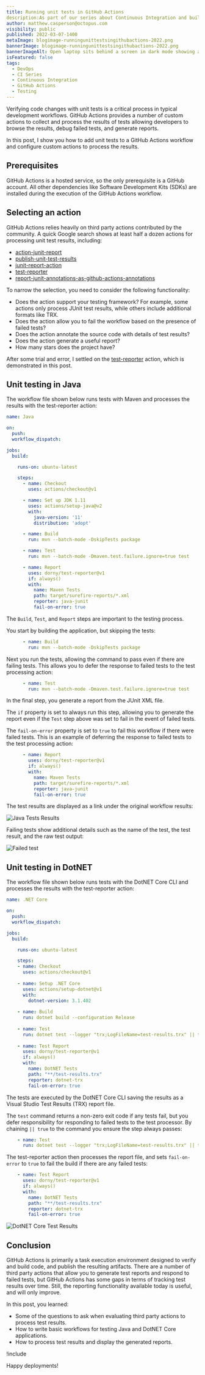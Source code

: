 ```yaml
---
title: Running unit tests in GitHub Actions
description:As part of our series about Continuous Integration and build servers, learn how to run unit tests in GitHub Actions and process the results.
author: matthew.casperson@octopus.com
visibility: public
published: 2022-03-07-1400
metaImage: blogimage-runningunittestsingithubactions-2022.png
bannerImage: blogimage-runningunittestsingithubactions-2022.png
bannerImageAlt: Open laptop sits behind a screen in dark mode showing a table of rows with green ticks, red crosses, and orange exclamation marks to indicate unit test results
isFeatured: false
tags: 
  - DevOps
  - CI Series
  - Continuous Integration
  - GitHub Actions
  - Testing
---
```


Verifying code changes with unit tests is a critical process in typical development workflows. GitHub Actions provides a number of custom actions to collect and process the results of tests allowing developers to browse the results, debug failed tests, and generate reports.

In this post, I show you how to add unit tests to a GitHub Actions workflow and configure custom actions to process the results.

## Prerequisites

GitHub Actions is a hosted service, so the only prerequisite is a GitHub account. All other dependencies like Software Development Kits (SDKs) are installed during the execution of the GitHub Actions workflow.

## Selecting an action

GitHub Actions relies heavily on third party actions contributed by the community. A quick Google search shows at least half a dozen actions for processing unit test results, including:

- [action-junit-report](https://github.com/mikepenz/action-junit-report)
- [publish-unit-test-results](https://github.com/marketplace/actions/publish-unit-test-results)
- [junit-report-action](https://github.com/marketplace/actions/junit-report-action)
- [test-reporter](https://github.com/marketplace/actions/test-reporter)
- [report-junit-annotations-as-github-actions-annotations](https://github.com/marketplace/actions/report-junit-annotations-as-github-actions-annotations)

To narrow the selection, you need to consider the following functionality:

- Does the action support your testing framework? For example, some actions only process JUnit test results, while others include additional formats like TRX.
- Does the action allow you to fail the workflow based on the presence of failed tests?
- Does the action annotate the source code with details of test results?
- Does the action generate a useful report?
- How many stars does the project have?

After some trial and error, I settled on the [test-reporter](https://github.com/marketplace/actions/test-reporter) action, which is demonstrated in this post.

## Unit testing in Java

The workflow file shown below runs tests with Maven and processes the results with the test-reporter action:

```yaml
name: Java

on:
  push:
  workflow_dispatch:

jobs:
  build:

    runs-on: ubuntu-latest

    steps:
      - name: Checkout
        uses: actions/checkout@v1

      - name: Set up JDK 1.11
        uses: actions/setup-java@v2
        with:
          java-version: '11'
          distribution: 'adopt'

      - name: Build
        run: mvn --batch-mode -DskipTests package

      - name: Test
        run: mvn --batch-mode -Dmaven.test.failure.ignore=true test

      - name: Report
        uses: dorny/test-reporter@v1
        if: always()
        with:
          name: Maven Tests
          path: target/surefire-reports/*.xml
          reporter: java-junit
          fail-on-error: true
```

The `Build`, `Test`, and `Report` steps are important to the testing process.

You start by building the application, but skipping the tests:

```yaml
      - name: Build
        run: mvn --batch-mode -DskipTests package
```

Next you run the tests, allowing the command to pass even if there are failing tests. This allows you to defer the response to failed tests to the test processing action:

```yaml
      - name: Test
        run: mvn --batch-mode -Dmaven.test.failure.ignore=true test
```

In the final step, you generate a report from the JUnit XML file. 

The `if` property is set to always run this step, allowing you to generate the report even if the `Test` step above was set to fail in the event of failed tests.

The `fail-on-error` property is set to `true` to fail this workflow if there were failed tests. This is an example of deferring the response to failed tests to the test processing action:

```yaml
      - name: Report
        uses: dorny/test-reporter@v1
        if: always()
        with:
          name: Maven Tests
          path: target/surefire-reports/*.xml
          reporter: java-junit
          fail-on-error: true
```

The test results are displayed as a link under the original workflow results:

![Java Tests Results](java-test-results.png "width=500")

Failing tests show additional details such as the name of the test, the test result, and the raw test output:

![Failed test](failing-test.png "width=500")

## Unit testing in DotNET

The workflow file shown below runs tests with the DotNET Core CLI and processes the results with the test-reporter action:

```yaml
name: .NET Core

on:
  push:
  workflow_dispatch:

jobs:
  build:

    runs-on: ubuntu-latest

    steps:
    - name: Checkout  
      uses: actions/checkout@v1
      
    - name: Setup .NET Core
      uses: actions/setup-dotnet@v1
      with:
        dotnet-version: 3.1.402
        
    - name: Build
      run: dotnet build --configuration Release
      
    - name: Test
      run: dotnet test --logger "trx;LogFileName=test-results.trx" || true
      
    - name: Test Report
      uses: dorny/test-reporter@v1
      if: always()
      with:
        name: DotNET Tests
        path: "**/test-results.trx"                            
        reporter: dotnet-trx
        fail-on-error: true
```

The tests are executed by the DotNET Core CLI saving the results as a Visual Studio Test Results (TRX) report file.

The `test` command returns a non-zero exit code if any tests fail, but you defer responsibility for responding to failed tests to the test processor. By chaining `|| true` to the command you ensure the step always passes:

```yaml
    - name: Test
      run: dotnet test --logger "trx;LogFileName=test-results.trx" || true
```

The test-reporter action then processes the report file, and sets `fail-on-error` to `true` to fail the build if there are any failed tests:

```yaml
    - name: Test Report
      uses: dorny/test-reporter@v1
      if: always()
      with:
        name: DotNET Tests
        path: "**/test-results.trx"                            
        reporter: dotnet-trx
        fail-on-error: true
```

![DotNET Core Test Results](dotnet-test-results.png "width=500")

## Conclusion

GitHub Actions is primarily a task execution environment designed to verify and build code, and publish the resulting artifacts. There are a number of third party actions that allow you to generate test reports and respond to failed tests, but GitHub Actions has some gaps in terms of tracking test results over time. Still, the reporting functionality available today is useful, and will only improve.

In this post, you learned:

- Some of the questions to ask when evaluating third party actions to process test results.
- How to write basic workflows for testing Java and DotNET Core applications.
- How to process test results and display the generated reports.

!include <q1-2022-newsletter-cta>

Happy deployments!